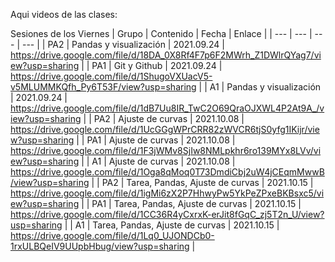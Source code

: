 Aqui videos de las clases:

Sesiones de los Viernes 
| Grupo | Contenido | Fecha | Enlace |
| --- | --- | --- | --- |
| PA2 | Pandas y visualización | 2021.09.24 | https://drive.google.com/file/d/18DA_0X8Rf4F7p6F2MWrh_Z1DWlrQYag7/view?usp=sharing |
| PA1 | Git y Github | 2021.09.24 | https://drive.google.com/file/d/1ShugoVXUacV5-v5MLUMMKQfh_Py6T53F/view?usp=sharing |
| A1 | Pandas y visualización | 2021.09.24 | https://drive.google.com/file/d/1dB7Uu8IR_TwC2O69QraOJXWL4P2At9A_/view?usp=sharing |
| PA2 | Ajuste de curvas | 2021.10.08 | https://drive.google.com/file/d/1UcGGgWPrCRR82zWVCR6tjS0yfg1IKijr/view?usp=sharing |
| PA1 | Ajuste de curvas | 2021.10.08 | https://drive.google.com/file/d/1F3jWMv8SjIw8NMLpkhr6ro139MYx8LVv/view?usp=sharing |
| A1 | Ajuste de curvas | 2021.10.08 | https://drive.google.com/file/d/1Oga8qMoq0T73DmdiCbj2uW4jCEqmMwwB/view?usp=sharing |
| PA2 | Tarea, Pandas, Ajuste de curvas | 2021.10.15 | https://drive.google.com/file/d/1igMi6zX2P7HhwyPw5YkPeZPxeBKBsxc5/view?usp=sharing |
| PA1 | Tarea, Pandas, Ajuste de curvas | 2021.10.15 | https://drive.google.com/file/d/1CC36R4yCxrxK-erJit8fGqC_zj5T2n_U/view?usp=sharing |
| A1 | Tarea, Pandas, Ajuste de curvas | 2021.10.15 | https://drive.google.com/file/d/1Lq0_UJONDCb0-1rxULBQeIV9UUpbHbug/view?usp=sharing |
